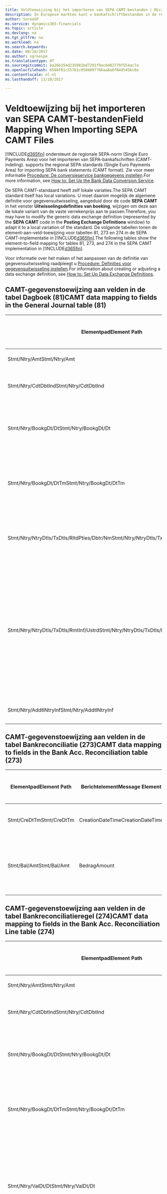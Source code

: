 ```yaml
---
title: Veldtoewijzing bij het importeren van SEPA CAMT-bestanden | Microsoft Docs
description: In Europese markten kunt u bankafschriftbestanden in de regionale SEPA-norm (Single Euro Payments Area) importeren.
author: SorenGP
ms.service: dynamics365-financials
ms.topic: article
ms.devlang: na
ms.tgt_pltfrm: na
ms.workload: na
ms.search.keywords: 
ms.date: 08/18/2017
ms.author: sgroespe
ms.translationtype: HT
ms.sourcegitcommit: ba26b354d235981bd7291f9ac6402779f554ac7a
ms.openlocfilehash: 6588f01c557b1c0586097766aa8a6f84d545bc6e
ms.contentlocale: nl-nl
ms.lasthandoff: 11/10/2017

---
```

# <a name="field-mapping-when-importing-sepa-camt-files"></a><span data-ttu-id="4cbba-103">Veldtoewijzing bij het importeren van SEPA CAMT-bestanden</span><span class="sxs-lookup"><span data-stu-id="4cbba-103">Field Mapping When Importing SEPA CAMT Files</span></span>
[!INCLUDE[d365fin](includes/d365fin_md.md)]<span data-ttu-id="4cbba-104"> ondersteunt de regionale SEPA-norm (Single Euro Payments Area) voor het importeren van SEPA-bankafschriften (CAMT-indeling).</span><span class="sxs-lookup"><span data-stu-id="4cbba-104"> supports the regional SEPA standards (Single Euro Payments Area) for importing SEPA bank statements (CAMT format).</span></span> <span data-ttu-id="4cbba-105">Zie voor meer informatie [Procedure: De conversieservice bankgegevens instellen](bank-how-setup-bank-data-conversion-service.md).</span><span class="sxs-lookup"><span data-stu-id="4cbba-105">For more information, see [How to: Set Up the Bank Data Conversion Service](bank-how-setup-bank-data-conversion-service.md).</span></span>  

 <span data-ttu-id="4cbba-106">De SEPA CAMT-standaard heeft zelf lokale variaties.</span><span class="sxs-lookup"><span data-stu-id="4cbba-106">The SEPA CAMT standard itself has local variations.</span></span> <span data-ttu-id="4cbba-107">U moet daarom mogelijk de algemene definitie voor gegevensuitwisseling, aangeduid door de code **SEPA CAMT** in het venster **Uitwisselingsdefinities van boeking**, wijzigen om deze aan de lokale variant van de vaste verrekenprijs aan te passen.</span><span class="sxs-lookup"><span data-stu-id="4cbba-107">Therefore, you may have to modify the generic data exchange definition (represented by the **SEPA CAMT** code in the **Posting Exchange Definitions** window) to adapt it to a local variation of the standard.</span></span> <span data-ttu-id="4cbba-108">De volgende tabellen tonen de element-aan-veld-toewijzing voor tabellen 81, 273 en 274 in de SEPA CAMT-implementatie in [!INCLUDE[d365fin](includes/d365fin_md.md)].</span><span class="sxs-lookup"><span data-stu-id="4cbba-108">The following tables show the element-to-field mapping for tables 81, 273, and 274 in the SEPA CAMT implementation in [!INCLUDE[d365fin](includes/d365fin_md.md)].</span></span>  

 <span data-ttu-id="4cbba-109">Voor informatie over het maken of het aanpassen van de definitie van gegevensuitwisseling raadpleegt u [Procedure: Definities voor gegevensuitwisseling instellen](across-how-to-set-up-data-exchange-definitions.md).</span><span class="sxs-lookup"><span data-stu-id="4cbba-109">For information about creating or adjusting a data exchange definition, see [How to: Set Up Data Exchange Definitions](across-how-to-set-up-data-exchange-definitions.md).</span></span>  

## <a name="camt-data-mapping-to-fields-in-the-general-journal-table-81"></a><span data-ttu-id="4cbba-110">CAMT-gegevenstoewijzing aan velden in de tabel Dagboek (81)</span><span class="sxs-lookup"><span data-stu-id="4cbba-110">CAMT data mapping to fields in the General Journal table (81)</span></span>  

|<span data-ttu-id="4cbba-111">Elementpad</span><span class="sxs-lookup"><span data-stu-id="4cbba-111">Element Path</span></span>|<span data-ttu-id="4cbba-112">Berichtelement</span><span class="sxs-lookup"><span data-stu-id="4cbba-112">Message Element</span></span>|<span data-ttu-id="4cbba-113">Gegevenssoort</span><span class="sxs-lookup"><span data-stu-id="4cbba-113">Data Type</span></span>|<span data-ttu-id="4cbba-114">Omschrijving</span><span class="sxs-lookup"><span data-stu-id="4cbba-114">Description</span></span>|<span data-ttu-id="4cbba-115">Identificatie voor een negatief teken</span><span class="sxs-lookup"><span data-stu-id="4cbba-115">Negative-Sign Identifier</span></span>|<span data-ttu-id="4cbba-116">Veldnr.</span><span class="sxs-lookup"><span data-stu-id="4cbba-116">Field No.</span></span>|<span data-ttu-id="4cbba-117">Veldnaam</span><span class="sxs-lookup"><span data-stu-id="4cbba-117">Field Name</span></span>|  
|------------------|---------------------|---------------|-----------------|-------------------------------|---------------|----------------|  
|<span data-ttu-id="4cbba-118">Stmt/Ntry/Amt</span><span class="sxs-lookup"><span data-stu-id="4cbba-118">Stmt/Ntry/Amt</span></span>|<span data-ttu-id="4cbba-119">Bedrag</span><span class="sxs-lookup"><span data-stu-id="4cbba-119">Amount</span></span>|<span data-ttu-id="4cbba-120">Decimaal</span><span class="sxs-lookup"><span data-stu-id="4cbba-120">Decimal</span></span>|<span data-ttu-id="4cbba-121">Het geldbedrag in de kaspost</span><span class="sxs-lookup"><span data-stu-id="4cbba-121">The amount of money in the cash entry</span></span>||<span data-ttu-id="4cbba-122">13</span><span class="sxs-lookup"><span data-stu-id="4cbba-122">13</span></span>|<span data-ttu-id="4cbba-123">Bedrag</span><span class="sxs-lookup"><span data-stu-id="4cbba-123">Amount</span></span>|  
|<span data-ttu-id="4cbba-124">Stmt/Ntry/CdtDbtInd</span><span class="sxs-lookup"><span data-stu-id="4cbba-124">Stmt/Ntry/CdtDbtInd</span></span>|<span data-ttu-id="4cbba-125">CreditDebitIndicator</span><span class="sxs-lookup"><span data-stu-id="4cbba-125">CreditDebitIndicator</span></span>|<span data-ttu-id="4cbba-126">Tekst</span><span class="sxs-lookup"><span data-stu-id="4cbba-126">Text</span></span>|<span data-ttu-id="4cbba-127">Geeft aan of de post een credit- of een debetpost is</span><span class="sxs-lookup"><span data-stu-id="4cbba-127">Indicates whether the entry is a credit or a debit entry</span></span>|<span data-ttu-id="4cbba-128">DBIT</span><span class="sxs-lookup"><span data-stu-id="4cbba-128">DBIT</span></span>|<span data-ttu-id="4cbba-129">13</span><span class="sxs-lookup"><span data-stu-id="4cbba-129">13</span></span>|<span data-ttu-id="4cbba-130">Bedrag</span><span class="sxs-lookup"><span data-stu-id="4cbba-130">Amount</span></span>|  
|<span data-ttu-id="4cbba-131">Stmt/Ntry/BookgDt/Dt</span><span class="sxs-lookup"><span data-stu-id="4cbba-131">Stmt/Ntry/BookgDt/Dt</span></span>|<span data-ttu-id="4cbba-132">Datum</span><span class="sxs-lookup"><span data-stu-id="4cbba-132">Date</span></span>|<span data-ttu-id="4cbba-133">Datum</span><span class="sxs-lookup"><span data-stu-id="4cbba-133">Date</span></span>|<span data-ttu-id="4cbba-134">De datum waarop een post wordt geboekt naar een rekening in de boeken van de rekeningservice</span><span class="sxs-lookup"><span data-stu-id="4cbba-134">The date when an entry is posted to an account on the account servicer's books</span></span>||<span data-ttu-id="4cbba-135">5</span><span class="sxs-lookup"><span data-stu-id="4cbba-135">5</span></span>|<span data-ttu-id="4cbba-136">Boekingsdatum</span><span class="sxs-lookup"><span data-stu-id="4cbba-136">Posting Date</span></span>|  
|<span data-ttu-id="4cbba-137">Stmt/Ntry/BookgDt/DtTm</span><span class="sxs-lookup"><span data-stu-id="4cbba-137">Stmt/Ntry/BookgDt/DtTm</span></span>|<span data-ttu-id="4cbba-138">DateTime</span><span class="sxs-lookup"><span data-stu-id="4cbba-138">DateTime</span></span>|<span data-ttu-id="4cbba-139">DateTime</span><span class="sxs-lookup"><span data-stu-id="4cbba-139">DateTime</span></span>|<span data-ttu-id="4cbba-140">De datum en tijd waarop een post wordt geboekt naar een rekening in de boeken van de rekeningservice</span><span class="sxs-lookup"><span data-stu-id="4cbba-140">The date and time when an entry is posted to an account on the account servicer's books</span></span>||<span data-ttu-id="4cbba-141">5</span><span class="sxs-lookup"><span data-stu-id="4cbba-141">5</span></span>|<span data-ttu-id="4cbba-142">Boekingsdatum</span><span class="sxs-lookup"><span data-stu-id="4cbba-142">Posting Date</span></span>|  
|<span data-ttu-id="4cbba-143">Stmt/Ntry/NtryDtls/TxDtls/RltdPties/Dbtr/Nm</span><span class="sxs-lookup"><span data-stu-id="4cbba-143">Stmt/Ntry/NtryDtls/TxDtls/RltdPties/Dbtr/Nm</span></span>|<span data-ttu-id="4cbba-144">Naam</span><span class="sxs-lookup"><span data-stu-id="4cbba-144">Name</span></span>|<span data-ttu-id="4cbba-145">Tekst</span><span class="sxs-lookup"><span data-stu-id="4cbba-145">Text</span></span>|<span data-ttu-id="4cbba-146">De naam van de partij die een geldbedrag is verschuldigd aan de (uiteindelijke) incassant</span><span class="sxs-lookup"><span data-stu-id="4cbba-146">The name of the party that owes an amount of money to the (ultimate) creditor</span></span>||<span data-ttu-id="4cbba-147">1221</span><span class="sxs-lookup"><span data-stu-id="4cbba-147">1221</span></span>|<span data-ttu-id="4cbba-148">Informatie over betaler</span><span class="sxs-lookup"><span data-stu-id="4cbba-148">Payer Information</span></span>|  
|<span data-ttu-id="4cbba-149">Stmt/Ntry/NtryDtls/TxDtls/RmtInf/Ustrd</span><span class="sxs-lookup"><span data-stu-id="4cbba-149">Stmt/Ntry/NtryDtls/TxDtls/RmtInf/Ustrd</span></span>|<span data-ttu-id="4cbba-150">Ongestructureerd</span><span class="sxs-lookup"><span data-stu-id="4cbba-150">Unstructured</span></span>|<span data-ttu-id="4cbba-151">Tekst</span><span class="sxs-lookup"><span data-stu-id="4cbba-151">Text</span></span>|<span data-ttu-id="4cbba-152">Informatie die wordt verschaft om de afstemming/reconciliatie mogelijk te maken van een post met de artikelen die de betaling wordt geacht te vereffenen, zoals commerciële facturen in een vorderingsysteem, in een ongestructureerde vorm</span><span class="sxs-lookup"><span data-stu-id="4cbba-152">Information supplied to enable the matching/reconciliation of an entry with the items that the payment is intended to settle, such as commercial invoices in an accounts-receivable system, in an unstructured form</span></span>||<span data-ttu-id="4cbba-153">8</span><span class="sxs-lookup"><span data-stu-id="4cbba-153">8</span></span>|<span data-ttu-id="4cbba-154">Omschrijving</span><span class="sxs-lookup"><span data-stu-id="4cbba-154">Description</span></span>|  
|<span data-ttu-id="4cbba-155">Stmt/Ntry/AddtlNtryInf</span><span class="sxs-lookup"><span data-stu-id="4cbba-155">Stmt/Ntry/AddtlNtryInf</span></span>|<span data-ttu-id="4cbba-156">AdditionalEntryInformation</span><span class="sxs-lookup"><span data-stu-id="4cbba-156">AdditionalEntryInformation</span></span>|<span data-ttu-id="4cbba-157">Tekst</span><span class="sxs-lookup"><span data-stu-id="4cbba-157">Text</span></span>|<span data-ttu-id="4cbba-158">Extra informatie over de invoer</span><span class="sxs-lookup"><span data-stu-id="4cbba-158">Additional information about the entry</span></span>||<span data-ttu-id="4cbba-159">1222</span><span class="sxs-lookup"><span data-stu-id="4cbba-159">1222</span></span>|<span data-ttu-id="4cbba-160">Transactie-informatie</span><span class="sxs-lookup"><span data-stu-id="4cbba-160">Transaction Information</span></span>|  

## <a name="camt-data-mapping-to-fields-in-the-bank-acc-reconciliation-table-273"></a><span data-ttu-id="4cbba-161">CAMT-gegevenstoewijzing aan velden in de tabel Bankreconciliatie (273)</span><span class="sxs-lookup"><span data-stu-id="4cbba-161">CAMT data mapping to fields in the Bank Acc. Reconciliation table (273)</span></span>  

|<span data-ttu-id="4cbba-162">Elementpad</span><span class="sxs-lookup"><span data-stu-id="4cbba-162">Element Path</span></span>|<span data-ttu-id="4cbba-163">Berichtelement</span><span class="sxs-lookup"><span data-stu-id="4cbba-163">Message Element</span></span>|<span data-ttu-id="4cbba-164">Gegevenssoort</span><span class="sxs-lookup"><span data-stu-id="4cbba-164">Data Type</span></span>|<span data-ttu-id="4cbba-165">Omschrijving</span><span class="sxs-lookup"><span data-stu-id="4cbba-165">Description</span></span>|<span data-ttu-id="4cbba-166">Identificatie voor een negatief teken</span><span class="sxs-lookup"><span data-stu-id="4cbba-166">Negative-Sign Identifier</span></span>|<span data-ttu-id="4cbba-167">Veldnr.</span><span class="sxs-lookup"><span data-stu-id="4cbba-167">Field No.</span></span>|<span data-ttu-id="4cbba-168">Veldnaam</span><span class="sxs-lookup"><span data-stu-id="4cbba-168">Field Name</span></span>|  
|------------------|---------------------|---------------|-----------------|-------------------------------|---------------|----------------|  
|<span data-ttu-id="4cbba-169">Stmt/CreDtTm</span><span class="sxs-lookup"><span data-stu-id="4cbba-169">Stmt/CreDtTm</span></span>|<span data-ttu-id="4cbba-170">CreationDateTime</span><span class="sxs-lookup"><span data-stu-id="4cbba-170">CreationDateTime</span></span>|<span data-ttu-id="4cbba-171">Datum</span><span class="sxs-lookup"><span data-stu-id="4cbba-171">Date</span></span>|<span data-ttu-id="4cbba-172">De datum en tijd waarop het bericht is gemaakt.</span><span class="sxs-lookup"><span data-stu-id="4cbba-172">The date and time when the message was created</span></span>||<span data-ttu-id="4cbba-173">3</span><span class="sxs-lookup"><span data-stu-id="4cbba-173">3</span></span>|<span data-ttu-id="4cbba-174">Afschriftdatum</span><span class="sxs-lookup"><span data-stu-id="4cbba-174">Statement Date</span></span>|  
|<span data-ttu-id="4cbba-175">Stmt/Bal/Amt</span><span class="sxs-lookup"><span data-stu-id="4cbba-175">Stmt/Bal/Amt</span></span>|<span data-ttu-id="4cbba-176">Bedrag</span><span class="sxs-lookup"><span data-stu-id="4cbba-176">Amount</span></span>|<span data-ttu-id="4cbba-177">Decimaal</span><span class="sxs-lookup"><span data-stu-id="4cbba-177">Decimal</span></span>|<span data-ttu-id="4cbba-178">Het bedrag dat resulteert uit de tot een nettowaarde teruggebrachte bedragen voor alle debet- en creditposten</span><span class="sxs-lookup"><span data-stu-id="4cbba-178">The amount resulting from the netted amounts for all debit and credit entries</span></span>||<span data-ttu-id="4cbba-179">4</span><span class="sxs-lookup"><span data-stu-id="4cbba-179">4</span></span>|<span data-ttu-id="4cbba-180">Eindsaldo afschrift</span><span class="sxs-lookup"><span data-stu-id="4cbba-180">Statement Ending Balance</span></span>|  

## <a name="camt-data-mapping-to-fields-in-the-bank-acc-reconciliation-line-table-274"></a><span data-ttu-id="4cbba-181">CAMT-gegevenstoewijzing aan velden in de tabel Bankreconciliatieregel (274)</span><span class="sxs-lookup"><span data-stu-id="4cbba-181">CAMT data mapping to fields in the Bank Acc. Reconciliation Line table (274)</span></span>  

|<span data-ttu-id="4cbba-182">Elementpad</span><span class="sxs-lookup"><span data-stu-id="4cbba-182">Element Path</span></span>|<span data-ttu-id="4cbba-183">Berichtelement</span><span class="sxs-lookup"><span data-stu-id="4cbba-183">Message Element</span></span>|<span data-ttu-id="4cbba-184">Gegevenssoort</span><span class="sxs-lookup"><span data-stu-id="4cbba-184">Data Type</span></span>|<span data-ttu-id="4cbba-185">Omschrijving</span><span class="sxs-lookup"><span data-stu-id="4cbba-185">Description</span></span>|<span data-ttu-id="4cbba-186">Identificatie voor een negatief teken</span><span class="sxs-lookup"><span data-stu-id="4cbba-186">Negative-Sign Identifier</span></span>|<span data-ttu-id="4cbba-187">Veldnr.</span><span class="sxs-lookup"><span data-stu-id="4cbba-187">Field No.</span></span>|<span data-ttu-id="4cbba-188">Veldnaam</span><span class="sxs-lookup"><span data-stu-id="4cbba-188">Field Name</span></span>|  
|------------------|---------------------|---------------|-----------------|-------------------------------|---------------|----------------|  
|<span data-ttu-id="4cbba-189">Stmt/Ntry/Amt</span><span class="sxs-lookup"><span data-stu-id="4cbba-189">Stmt/Ntry/Amt</span></span>|<span data-ttu-id="4cbba-190">Bedrag</span><span class="sxs-lookup"><span data-stu-id="4cbba-190">Amount</span></span>|<span data-ttu-id="4cbba-191">Decimaal</span><span class="sxs-lookup"><span data-stu-id="4cbba-191">Decimal</span></span>|<span data-ttu-id="4cbba-192">Het geldbedrag in de kaspost</span><span class="sxs-lookup"><span data-stu-id="4cbba-192">The amount of money in the cash entry</span></span>||<span data-ttu-id="4cbba-193">7</span><span class="sxs-lookup"><span data-stu-id="4cbba-193">7</span></span>|<span data-ttu-id="4cbba-194">Afschrifttotaal</span><span class="sxs-lookup"><span data-stu-id="4cbba-194">Statement Amount</span></span>|  
|<span data-ttu-id="4cbba-195">Stmt/Ntry/CdtDbtInd</span><span class="sxs-lookup"><span data-stu-id="4cbba-195">Stmt/Ntry/CdtDbtInd</span></span>|<span data-ttu-id="4cbba-196">CreditDebitIndicator</span><span class="sxs-lookup"><span data-stu-id="4cbba-196">CreditDebitIndicator</span></span>|<span data-ttu-id="4cbba-197">Tekst</span><span class="sxs-lookup"><span data-stu-id="4cbba-197">Text</span></span>|<span data-ttu-id="4cbba-198">Geeft aan of de post een credit- of een debetpost is</span><span class="sxs-lookup"><span data-stu-id="4cbba-198">Indicates whether the entry is a credit or a debit entry</span></span>|<span data-ttu-id="4cbba-199">DBIT</span><span class="sxs-lookup"><span data-stu-id="4cbba-199">DBIT</span></span>|<span data-ttu-id="4cbba-200">7</span><span class="sxs-lookup"><span data-stu-id="4cbba-200">7</span></span>|<span data-ttu-id="4cbba-201">Afschrifttotaal</span><span class="sxs-lookup"><span data-stu-id="4cbba-201">Statement Amount</span></span>|  
|<span data-ttu-id="4cbba-202">Stmt/Ntry/BookgDt/Dt</span><span class="sxs-lookup"><span data-stu-id="4cbba-202">Stmt/Ntry/BookgDt/Dt</span></span>|<span data-ttu-id="4cbba-203">Datum</span><span class="sxs-lookup"><span data-stu-id="4cbba-203">Date</span></span>|<span data-ttu-id="4cbba-204">Datum</span><span class="sxs-lookup"><span data-stu-id="4cbba-204">Date</span></span>|<span data-ttu-id="4cbba-205">De datum waarop een post wordt geboekt naar een rekening in de boeken van de rekeningservice</span><span class="sxs-lookup"><span data-stu-id="4cbba-205">The date when an entry is posted to an account on the account servicer's books</span></span>||<span data-ttu-id="4cbba-206">5</span><span class="sxs-lookup"><span data-stu-id="4cbba-206">5</span></span>|<span data-ttu-id="4cbba-207">Transactiedatum</span><span class="sxs-lookup"><span data-stu-id="4cbba-207">Transaction Date</span></span>|  
|<span data-ttu-id="4cbba-208">Stmt/Ntry/BookgDt/DtTm</span><span class="sxs-lookup"><span data-stu-id="4cbba-208">Stmt/Ntry/BookgDt/DtTm</span></span>|<span data-ttu-id="4cbba-209">DateTime</span><span class="sxs-lookup"><span data-stu-id="4cbba-209">DateTime</span></span>|<span data-ttu-id="4cbba-210">DateTime</span><span class="sxs-lookup"><span data-stu-id="4cbba-210">DateTime</span></span>|<span data-ttu-id="4cbba-211">De datum en tijd waarop een post wordt geboekt naar een rekening in de boeken van de rekeningservice</span><span class="sxs-lookup"><span data-stu-id="4cbba-211">The date and time when an entry is posted to an account on the account servicer's books</span></span>||<span data-ttu-id="4cbba-212">5</span><span class="sxs-lookup"><span data-stu-id="4cbba-212">5</span></span>|<span data-ttu-id="4cbba-213">Transactiedatum</span><span class="sxs-lookup"><span data-stu-id="4cbba-213">Transaction Date</span></span>|  
|<span data-ttu-id="4cbba-214">Stmt/Ntry/ValDt/Dt</span><span class="sxs-lookup"><span data-stu-id="4cbba-214">Stmt/Ntry/ValDt/Dt</span></span>|<span data-ttu-id="4cbba-215">Datum</span><span class="sxs-lookup"><span data-stu-id="4cbba-215">Date</span></span>|<span data-ttu-id="4cbba-216">Datum</span><span class="sxs-lookup"><span data-stu-id="4cbba-216">Date</span></span>|<span data-ttu-id="4cbba-217">De datum waarop activa beschikbaar worden voor de rekeninghouder in het geval van een creditpost, of niet meer beschikbaar zijn voor de rekeninghouder in het geval van een debetpost</span><span class="sxs-lookup"><span data-stu-id="4cbba-217">The date when assets become available to the account owner in case of a credit entry, or cease to be available to the account owner in case of a debit entry</span></span>||<span data-ttu-id="4cbba-218">12</span><span class="sxs-lookup"><span data-stu-id="4cbba-218">12</span></span>|<span data-ttu-id="4cbba-219">Waardedatum</span><span class="sxs-lookup"><span data-stu-id="4cbba-219">Value Date</span></span>|  
|<span data-ttu-id="4cbba-220">Stmt/Ntry/ValDt/DtTm</span><span class="sxs-lookup"><span data-stu-id="4cbba-220">Stmt/Ntry/ValDt/DtTm</span></span>|<span data-ttu-id="4cbba-221">DateTime</span><span class="sxs-lookup"><span data-stu-id="4cbba-221">DateTime</span></span>|<span data-ttu-id="4cbba-222">DateTime</span><span class="sxs-lookup"><span data-stu-id="4cbba-222">DateTime</span></span>|<span data-ttu-id="4cbba-223">De datum en tijd waarop activa beschikbaar worden voor de rekeninghouder in het geval van een creditpost, of niet meer beschikbaar zijn voor de rekeninghouder in het geval van een debetpost</span><span class="sxs-lookup"><span data-stu-id="4cbba-223">The date and time when assets become available to the account owner in case of a credit entry, or cease to be available to the account owner in case of a debit entry</span></span>||<span data-ttu-id="4cbba-224">12</span><span class="sxs-lookup"><span data-stu-id="4cbba-224">12</span></span>|<span data-ttu-id="4cbba-225">Waardedatum</span><span class="sxs-lookup"><span data-stu-id="4cbba-225">Value Date</span></span>|  
|<span data-ttu-id="4cbba-226">Stmt/Ntry/NtryDtls/TxDtls/RltdPties/Dbtr/Nm</span><span class="sxs-lookup"><span data-stu-id="4cbba-226">Stmt/Ntry/NtryDtls/TxDtls/RltdPties/Dbtr/Nm</span></span>|<span data-ttu-id="4cbba-227">Naam</span><span class="sxs-lookup"><span data-stu-id="4cbba-227">Name</span></span>|<span data-ttu-id="4cbba-228">Tekst</span><span class="sxs-lookup"><span data-stu-id="4cbba-228">Text</span></span>|<span data-ttu-id="4cbba-229">De naam van de partij die een geldbedrag is verschuldigd aan de (uiteindelijke) incassant</span><span class="sxs-lookup"><span data-stu-id="4cbba-229">The name of the party that owes an amount of money to the (ultimate) creditor</span></span>||<span data-ttu-id="4cbba-230">15</span><span class="sxs-lookup"><span data-stu-id="4cbba-230">15</span></span>|<span data-ttu-id="4cbba-231">Informatie over betaler</span><span class="sxs-lookup"><span data-stu-id="4cbba-231">Payer Information</span></span>|  
|<span data-ttu-id="4cbba-232">Stmt/Ntry/NtryDtls/TxDtls/RmtInf/Ustrd</span><span class="sxs-lookup"><span data-stu-id="4cbba-232">Stmt/Ntry/NtryDtls/TxDtls/RmtInf/Ustrd</span></span>|<span data-ttu-id="4cbba-233">Ongestructureerd</span><span class="sxs-lookup"><span data-stu-id="4cbba-233">Unstructured</span></span>|<span data-ttu-id="4cbba-234">Tekst</span><span class="sxs-lookup"><span data-stu-id="4cbba-234">Text</span></span>|<span data-ttu-id="4cbba-235">Informatie die wordt verschaft om de afstemming/reconciliatie mogelijk te maken van een post met de artikelen die de betaling wordt geacht te vereffenen, zoals commerciële facturen in een vorderingsysteem, in een ongestructureerde vorm</span><span class="sxs-lookup"><span data-stu-id="4cbba-235">Information supplied to enable the matching/reconciliation of an entry with the items that the payment is intended to settle, such as commercial invoices in an accounts-receivable system, in an unstructured form</span></span>||<span data-ttu-id="4cbba-236">6</span><span class="sxs-lookup"><span data-stu-id="4cbba-236">6</span></span>|<span data-ttu-id="4cbba-237">Omschrijving</span><span class="sxs-lookup"><span data-stu-id="4cbba-237">Description</span></span>|  
|<span data-ttu-id="4cbba-238">Stmt/Ntry/AddtlNtryInf</span><span class="sxs-lookup"><span data-stu-id="4cbba-238">Stmt/Ntry/AddtlNtryInf</span></span>|<span data-ttu-id="4cbba-239">AdditionalEntryInformation</span><span class="sxs-lookup"><span data-stu-id="4cbba-239">AdditionalEntryInformation</span></span>|<span data-ttu-id="4cbba-240">Tekst</span><span class="sxs-lookup"><span data-stu-id="4cbba-240">Text</span></span>|<span data-ttu-id="4cbba-241">Extra informatie over de invoer</span><span class="sxs-lookup"><span data-stu-id="4cbba-241">Additional information about the entry</span></span>||<span data-ttu-id="4cbba-242">16</span><span class="sxs-lookup"><span data-stu-id="4cbba-242">16</span></span>|<span data-ttu-id="4cbba-243">Transactie-informatie</span><span class="sxs-lookup"><span data-stu-id="4cbba-243">Transaction Information</span></span>|  

 <span data-ttu-id="4cbba-244">Elementen in het knooppunt **Ntry** die worden geïmporteerd in [!INCLUDE[d365fin](includes/d365fin_md.md)] maar niet aan velden worden toegewezen, worden opgeslagen in de tabel **Kolomdef. boekingsuitwisseling**.</span><span class="sxs-lookup"><span data-stu-id="4cbba-244">Elements in the **Ntry** node that are imported into [!INCLUDE[d365fin](includes/d365fin_md.md)] but not mapped to any fields are stored in the **Posting Exch. Column Def** table.</span></span> <span data-ttu-id="4cbba-245">Gebruikers kunnen deze elementen vanuit de vensters **Betalingsreconciliatiedagboek**, **Betalingsvereffening** en **Bankreconciliatie** weergeven door de actie **Details bankrekeningafschriftregel** te kiezen.</span><span class="sxs-lookup"><span data-stu-id="4cbba-245">Users can view these elements from the **Payment Reconciliation Journal**, **Payment Application**, and **Bank Acc. Reconciliation** windows by choosing the **Bank Statement Line Details** action.</span></span> <span data-ttu-id="4cbba-246">Zie voor meer informatie [Procedure: Betalingen reconciliëren met automatische vereffening](receivables-how-reconcile-payments-auto-application.md).</span><span class="sxs-lookup"><span data-stu-id="4cbba-246">For more information, see [How to: Reconcile Payments Using Automatic Application](receivables-how-reconcile-payments-auto-application.md).</span></span>  
## <a name="see-also"></a><span data-ttu-id="4cbba-247">Zie ook</span><span class="sxs-lookup"><span data-stu-id="4cbba-247">See Also</span></span>  
[<span data-ttu-id="4cbba-248">Gegevensuitwisseling instellen</span><span class="sxs-lookup"><span data-stu-id="4cbba-248">Setting Up Data Exchange</span></span>](across-set-up-data-exchange.md)  
[<span data-ttu-id="4cbba-249">Gegevens elektronisch uitwisselen</span><span class="sxs-lookup"><span data-stu-id="4cbba-249">Exchanging Data Electronically</span></span>](across-data-exchange.md)  
<span data-ttu-id="4cbba-250">[Procedure: Conversieservice voor bankgegevens instellen](bank-how-setup-bank-data-conversion-service.md) </span><span class="sxs-lookup"><span data-stu-id="4cbba-250">[How to: Set Up the Bank Data Conversion Service](bank-how-setup-bank-data-conversion-service.md) </span></span>  
[<span data-ttu-id="4cbba-251">Procedure: XML-schema's gebruiken om gegevensuitwisselingsdefinities voor te bereiden</span><span class="sxs-lookup"><span data-stu-id="4cbba-251">How to: Use XML Schemas to Prepare Data Exchange Definitions</span></span>](across-how-to-use-xml-schemas-to-prepare-data-exchange-definitions.md)  
[<span data-ttu-id="4cbba-252">Procedure: Betalingen reconciliëren met automatische vereffening</span><span class="sxs-lookup"><span data-stu-id="4cbba-252">How to: Reconcile Payments Using Automatic Application</span></span>](receivables-how-reconcile-payments-auto-application.md)  


